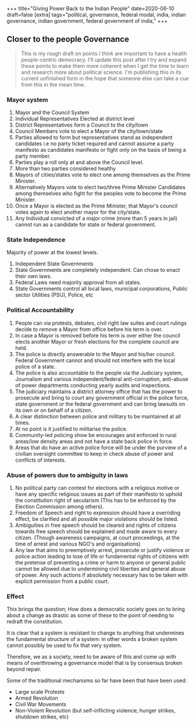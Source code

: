 +++
title="Giving Power Back to the Indian People"
date=2020-06-10
draft=false
[extra]
tags="political, governance, federal modal, india, indian governance, indian government, federal government of india,"
+++

## Closer to the people Governance

> This is my rough draft on points I think are important to have a health
> people-centric democracy. I'll update this post after I try and expand these
> points to make them more coherent when I get the time to learn and research
> more about political science. I'm publishing this in its current unfinished
> form in the hope that someone else can take a cue from this in the mean time.

<!-- more -->

### Mayor system

1. Mayor and the Council System
1. Individual Representatives Elected at district level
1. District Representatives form a Council to the city/town
1. Council Members vote to elect a Mayor of the city/town/state
1. Parties allowed to form but representatives stand as independent candidates
    i.e no party ticket required and cannot assume a party manifesto as candidates
    manifesto or fight only on the basis of being a party member.
1. Parties play a roll only at and above the Council level.
1. More than two parties considered healthy
1. Mayors of cities/states vote to elect one among themselves as the Prime Minister.
1. Alternatively Mayors vote to elect two/three Prime Minister Candidates among
    themselves who fight for the peoples vote to become the Prime Minister.
1. Once a Mayor is elected as the Prime Minister, that Mayor's council votes again to
    elect another mayor for the city/state.
1. Any Individual convicted of a major crime (more than 5 years in jail) cannot run
    as a candidate for state or federal government.

### State Independence

Majority of power at the lowest levels.

1. Independent State Governments
1. State Governments are completely independent. Can chose to enact their own laws.
1. Federal Laws need majority approval from all states.
1. State Governments control all local laws, municipal corporations,
    Public sector Utilities (PSU), Police, etc

### Political Accountability

1. People can via protests, debates, civil right law suites and court rulings decide
    to remove a Mayor from office before his term is over.
1. In case a Mayor is removed before his term is over either the council elects another
    Mayor or fresh elections for the complete council are held.
1. The police is directly answerable to the Mayor and his/her council.
    Federal Government cannot and should not interfere with the local police of a
    state.
1. The police is also accountable to the people via the Judiciary system, Journalism
    and various independent/federal anti-corruption, anti-abuse of power departments conducting
    yearly audits and inspections.
1. The judiciary maintains a district attorney office that has the power to prosecute
    and bring to court any government official in the police force,
    state government or the federal government and can bring lawsuits on its own
    or on behalf of a citizen.
1. A clear distinction between police and military to be maintained at all times.
1. At no point is it justified to militarise the police.
1. Community-led policing show be encourages and enforced in rural areas/low density
   areas and not have a state back police in force.
1. Areas that do have an active police force will be under the purview of a civilian
    oversight committee to keep in check abuse of power and conflicts of interests.

### Abuse of powers due to ambiguity in laws

1. No political party can contest for elections with a religious motive or have any
    specific religious issues as part of their manifesto to uphold the constitution
    right of secularism (This has to be enforced by the Election Commission among others).
1. Freedom of Speech and right to expression should have a overriding effect,
    be clarified and all possible major violations should be listed.
1. Ambiguities in free speech should be cleared and rights of citizens towards
    free speech should be explained and made aware to every citizen.
    (Though awareness campaigns, at court proceedings,  at the time of arrest
    and various NGO's and organisations)
1. Any law that aims to preemptively arrest, prosecute or justify violence or police
    action leading to lose of life or fundamental rights of citizens with the pretense
    of preventing a crime or harm to anyone or general public cannot be allowed due to undermining
    civil liberties and general abuse of power. Any such actions if absolutely
    necessary has to be taken with explicit permission from a public court.

### Effect

This brings the question; How does a democratic society goes on to bring about a
change as drastic as some of these to the point of needing to redraft the constitution.

It is clear that a system is resistant to change to anything that undermines the
fundamental structure of a system: in other words a broken system cannot possibly
be used to fix that very system.

Therefore, we as a society, need to be aware of this and come up with means of
overthrowing a governance model that is by consensus broken beyond repair.

Some of the traditional mechanisms so far have been that have been used:
* Large scale Protests
* Armed Revolution
* Civil War Movements
* Non-Violent Revolution (but self-inflicting violence; hunger strikes, shutdown strikes, etc)

[1]: https://www.britannica.com/topic/mayor-and-council-system
